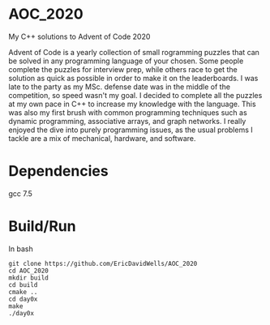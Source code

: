 # AOC_2020
My C++ solutions to Advent of Code 2020

Advent of Code is a yearly collection of small rogramming puzzles that can be solved in any programming language of your chosen. Some people complete the puzzles for interview prep, while others race to get the solution as quick as possible in order to make it on the leaderboards. I was late to the party as my MSc. defense date was in the middle of the competition, so speed wasn't my goal.  I decided to complete all the puzzles at my own pace in C++ to increase my knowledge with the language. This was also my first brush with common programming techniques such as dynamic programming, associative arrays, and graph networks. I really enjoyed the dive into purely programming issues, as the usual problems I tackle are a mix of mechanical, hardware, and software.

# Dependencies
gcc 7.5

# Build/Run
In bash

`git clone https://github.com/EricDavidWells/AOC_2020`\
`cd AOC_2020`\
`mkdir build`\
`cd build`\
`cmake ..`\
`cd day0x`\
`make`\
`./day0x`
